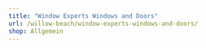 ```yaml
---
title: "Window Experts Windows and Doors"
url: /willow-beach/window-experts-windows-and-doors/
shop: Allgemein
---
```

